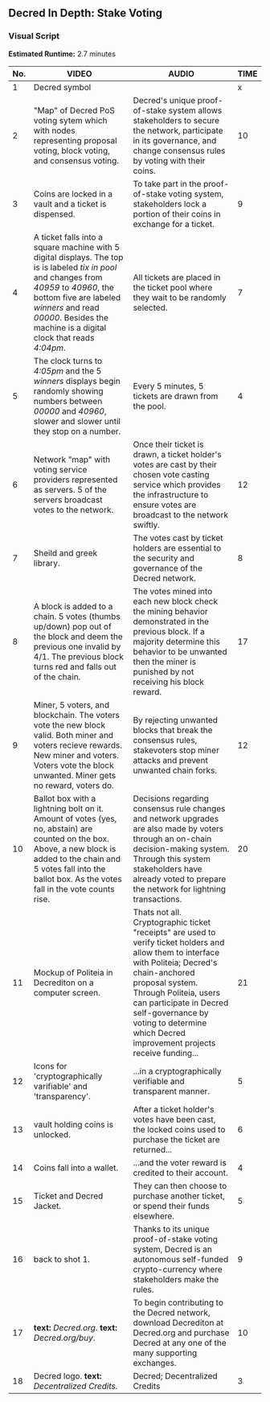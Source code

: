 ## Decred In Depth: Stake Voting
### Visual Script
**Estimated Runtime:** 2.7 minutes

No. | VIDEO | AUDIO | TIME
--- | ----- | ----- | ----
1 | Decred symbol |  | x
2 | "Map" of Decred PoS voting sytem which with nodes representing proposal voting, block voting, and consensus voting. | Decred's unique proof-of-stake system allows stakeholders to secure the network, participate in its governance, and change consensus rules by voting with their coins. | 10
3 | Coins are locked in a vault and a ticket is dispensed. | To take part in the proof-of-stake voting system, stakeholders lock a portion of their coins in exchange for a ticket. | 9
4 | A ticket falls into a square machine with 5 digital displays. The top is is labeled *tix in pool* and changes from *40959* to *40960*, the bottom five are labeled *winners* and read *00000*. Besides the machine is a digital clock that reads *4:04pm*.  | All tickets are placed in the ticket pool where they wait to be randomly selected. | 7
5 | The clock turns to *4:05pm* and the 5 *winners* displays begin randomly showing numbers between *00000* and *40960*, slower and slower until they stop on a number. | Every 5 minutes, 5 tickets are drawn from the pool. | 4 
6| Network "map" with voting service providers represented as servers. 5 of the servers broadcast votes to the network. | Once their ticket is drawn, a ticket holder's votes are cast by their chosen vote casting service which provides the infrastructure to ensure votes are broadcast to the network swiftly. | 12
7 | Sheild and greek library. | The votes cast by ticket holders are essential to the security and governance of the Decred network. | 8
8 | A block is added to a chain. 5 votes (thumbs up/down) pop out of the block and deem the previous one invalid by 4/1. The previous block turns red and falls out of the chain. | The votes mined into each new block check the mining behavior demonstrated in the previous block. If a majority determine this behavior to be unwanted then the miner is punished by not receiving his block reward. | 17
9 | Miner, 5 voters, and blockchain. The voters vote the new block valid. Both miner and voters recieve rewards. New miner and voters. Voters vote the block unwanted. Miner gets no reward, voters do. | By rejecting unwanted blocks that break the consensus rules, stakevoters stop miner attacks and prevent unwanted chain forks. | 12
10 | Ballot box with a lightning bolt on it. Amount of votes (yes, no, abstain) are counted on the box. Above, a new block is added to the chain and 5 votes fall into the ballot box. As the votes fall in the vote counts rise. | Decisions regarding consensus rule changes and network upgrades are also made by voters through an on-chain decision-making system. Through this system stakeholders have already voted to prepare the network for lightning transactions. | 20
11 | Mockup of Politeia in Decrediton on a computer screen. | Thats not all. Cryptographic ticket "receipts" are used to verify ticket holders and allow them to interface with Politeia; Decred's chain-anchored proposal system. Through Politeia, users can participate in Decred self-governance by voting to determine which Decred improvement projects receive funding... | 21
12| Icons for 'cryptographically varifiable' and 'transparency'. | ...in a cryptographically verifiable and transparent manner. | 5
13 | vault holding coins is unlocked. | After a ticket holder's votes have been cast, the locked coins used to purchase the ticket are returned... | 6
14 | Coins fall into a wallet. | ...and the voter reward is credited to their account. | 4
15 | Ticket and Decred Jacket. | They can then choose to purchase another ticket, or spend their funds elsewhere. | 5
16 | back to shot 1. | Thanks to its unique proof-of-stake voting system, Decred is an autonomous self-funded crypto-currency where stakeholders make the rules. | 9
17 | **text:** *Decred.org*. **text:** *Decred.org/buy*. | To begin contributing to the Decred network, download Decrediton at Decred.org and purchase Decred at any one of the many supporting exchanges. | 10
18 | Decred logo. **text:** *Decentralized Credits.* | Decred; Decentralized Credits | 3
 